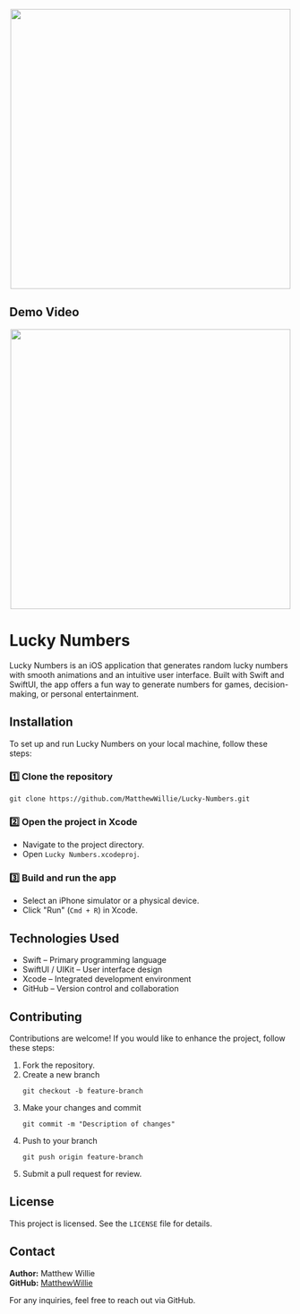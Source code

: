 <p align="center">
  <img src="https://github.com/MatthewWillie/Lucky-Numbers/blob/main/LuckiesAppStore.png?raw=true" width="500">
</p>

## Demo Video
<p align="center">
  <a href="https://www.youtube.com/watch?v=iOrkboz8oAA">
    <img src="https://img.youtube.com/vi/iOrkboz8oAA/maxresdefault.jpg" width="500">
  </a>
</p>

# Lucky Numbers

Lucky Numbers is an iOS application that generates random lucky numbers with smooth animations and an intuitive user interface. Built with Swift and SwiftUI, the app offers a fun way to generate numbers for games, decision-making, or personal entertainment.

## Installation

To set up and run Lucky Numbers on your local machine, follow these steps:

### 1️⃣ Clone the repository
```
git clone https://github.com/MatthewWillie/Lucky-Numbers.git
```

### 2️⃣ Open the project in Xcode
- Navigate to the project directory.
- Open `Lucky Numbers.xcodeproj`.

### 3️⃣ Build and run the app
- Select an iPhone simulator or a physical device.
- Click "Run" (`Cmd + R`) in Xcode.

## Technologies Used

- Swift – Primary programming language
- SwiftUI / UIKit – User interface design
- Xcode – Integrated development environment
- GitHub – Version control and collaboration

## Contributing

Contributions are welcome! If you would like to enhance the project, follow these steps:

1. Fork the repository.
2. Create a new branch  
   ```
   git checkout -b feature-branch
   ```
3. Make your changes and commit  
   ```
   git commit -m "Description of changes"
   ```
4. Push to your branch  
   ```
   git push origin feature-branch
   ```
5. Submit a pull request for review.

## License

This project is licensed. See the `LICENSE` file for details.

## Contact

**Author:** Matthew Willie  
**GitHub:** [MatthewWillie](https://github.com/MatthewWillie)  

For any inquiries, feel free to reach out via GitHub.
